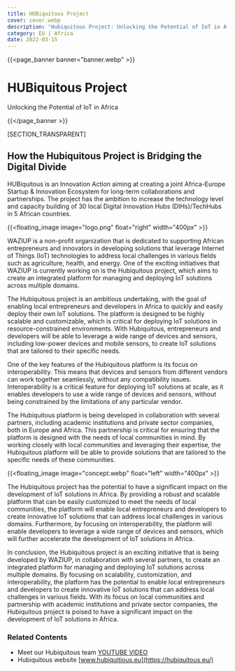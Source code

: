 ```yaml
---
title: HUBiquitous Project
cover: cover.webp
description: "Hubiquitous Project: Unlocking the Potential of IoT in Africa"
category: EU | Africa
date: 2022-03-15
---
```


{{<page_banner banner="banner.webp" >}}

# HUBiquitous Project
Unlocking the Potential of IoT in Africa

{{</page_banner >}}

[SECTION_TRANSPARENT]

## How the Hubiquitous Project is Bridging the Digital Divide

HUBiquitous is an Innovation Action aiming at creating a joint Africa-Europe Startup & Innovation Ecosystem for long-term collaborations and partnerships. The project has the ambition to increase the technology level and capacity building of 30 local Digital Innovation  Hubs (DIHs)/TechHubs in 5 African countries.

{{<floating_image image="logo.png" float="right" width="400px" >}}

WAZIUP is a non-profit organization that is dedicated to supporting African entrepreneurs and innovators in developing solutions that leverage Internet of Things (IoT) technologies to address local challenges in various fields such as agriculture, health, and energy. One of the exciting initiatives that WAZIUP is currently working on is the Hubiquitous project, which aims to create an integrated platform for managing and deploying IoT solutions across multiple domains.


The Hubiquitous project is an ambitious undertaking, with the goal of enabling local entrepreneurs and developers in Africa to quickly and easily deploy their own IoT solutions. The platform is designed to be highly scalable and customizable, which is critical for deploying IoT solutions in resource-constrained environments. With Hubiquitous, entrepreneurs and developers will be able to leverage a wide range of devices and sensors, including low-power devices and mobile sensors, to create IoT solutions that are tailored to their specific needs.

One of the key features of the Hubiquitous platform is its focus on interoperability. This means that devices and sensors from different vendors can work together seamlessly, without any compatibility issues. Interoperability is a critical feature for deploying IoT solutions at scale, as it enables developers to use a wide range of devices and sensors, without being constrained by the limitations of any particular vendor.

The Hubiquitous platform is being developed in collaboration with several partners, including academic institutions and private sector companies, both in Europe and Africa. This partnership is critical for ensuring that the platform is designed with the needs of local communities in mind. By working closely with local communities and leveraging their expertise, the Hubiquitous platform will be able to provide solutions that are tailored to the specific needs of these communities.

{{<floating_image image="concept.webp" float="left" width="400px" >}}

The Hubiquitous project has the potential to have a significant impact on the development of IoT solutions in Africa. By providing a robust and scalable platform that can be easily customized to meet the needs of local communities, the platform will enable local entrepreneurs and developers to create innovative IoT solutions that can address local challenges in various domains. Furthermore, by focusing on interoperability, the platform will enable developers to leverage a wide range of devices and sensors, which will further accelerate the development of IoT solutions in Africa.




In conclusion, the Hubiquitous project is an exciting initiative that is being developed by WAZIUP, in collaboration with several partners, to create an integrated platform for managing and deploying IoT solutions across multiple domains. By focusing on scalability, customization, and interoperability, the platform has the potential to enable local entrepreneurs and developers to create innovative IoT solutions that can address local challenges in various fields. With its focus on local communities and partnership with academic institutions and private sector companies, the Hubiquitous project is poised to have a significant impact on the development of IoT solutions in Africa.



### Related Contents

- Meet our Hubiquitous team [YOUTUBE VIDEO](https://www.youtube.com/watch?v=zm5a7m4nLiA)
- Hubiquitous website [www.hubiquitious.eu](https://hubiquitous.eu/)
